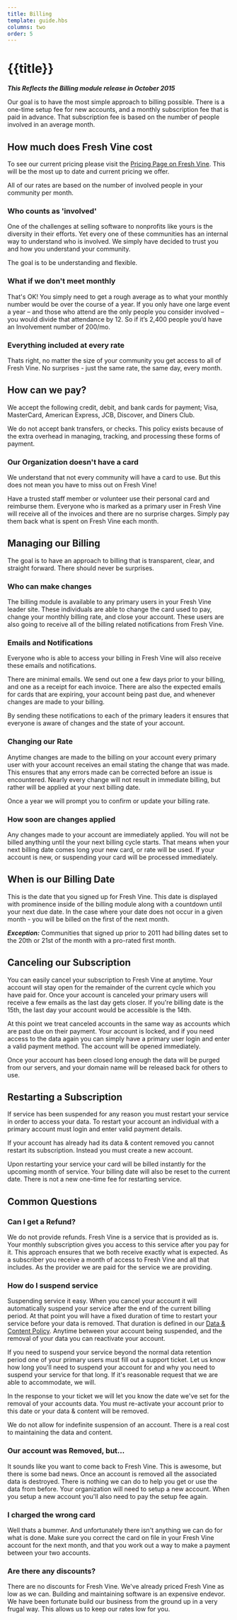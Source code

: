 ```yaml
---
title: Billing
template: guide.hbs
columns: two
order: 5
---
```


# {{title}}  
***This Reflects the Billing module release in October 2015***  
  
Our goal is to have the most simple approach to billing possible. There is a one-time setup fee for new accounts, and a monthly subscription fee that is paid in advance. That subscription fee is based on the number of people involved in an average month.
  
## How much does Fresh Vine cost  
  
To see our current pricing please visit the [Pricing Page on Fresh Vine](https://freshvine.co/pricing/). This will be the most up to date and current pricing we offer.  
  
All of our rates are based on the number of involved people in your community per month.  
  
### Who counts as 'involved'  
  
One of the challenges at selling software to nonprofits like yours is the diversity in their efforts. Yet every one of these communities has an internal way to understand who is involved. We simply have decided to trust you and how you understand your community.  
  
The goal is to be understanding and flexible.  
  
### What if we don't meet monthly  
That's OK! You simply need to get a rough average as to what your monthly number would be over the course of a year. If you only have one large event a year – and those who attend are the only people you consider involved – you would divide that attendance by 12. So if it’s 2,400 people you’d have an Involvement number of 200/mo.  
    
  
### Everything included at every rate  
  
Thats right, no matter the size of your community you get access to all of Fresh Vine. No surprises - just the same rate, the same day, every month.
  
  
## How can we pay?  
  
We accept the following credit, debit, and bank cards for payment; Visa, MasterCard, American Express, JCB, Discover, and Diners Club.  
  
We do not accept bank transfers, or checks. This policy exists because of the extra overhead in managing, tracking, and processing these forms of payment.  
  
### Our Organization doesn't have a card 
   
We understand that not every community will have a card to use. But this does not mean you have to miss out on Fresh Vine!  
  
Have a trusted staff member or volunteer use their personal card and reimburse them. Everyone who is marked as a primary user in Fresh Vine will receive all of the invoices and there are no surprise charges. Simply pay them back what is spent on Fresh Vine each month.  
    
## Managing our Billing  
  
The goal is to have an approach to billing that is transparent, clear, and straight forward. There should never be surprises.  

### Who can make changes  
  
The billing module is available to any primary users in your Fresh Vine leader site. These individuals are able to change the card used to pay, change your monthly billing rate, and close your account. These users are also going to receive all of the billing related notifications from Fresh Vine.  
  
### Emails and Notifications  
  
Everyone who is able to access your billing in Fresh Vine will also receive these emails and notifications.  
  
There are minimal emails. We send out one a few days prior to your billing, and one as a receipt for each invoice. There are also the expected emails for cards that are expiring, your account being past due, and whenever changes are made to your billing.  
  
By sending these notifications to each of the primary leaders it ensures that everyone is aware of changes and the state of your account.  
  
### Changing our Rate  
  
Anytime changes are made to the billing on your account every primary user with your account receives an email stating the change that was made. This ensures that any errors made can be corrected before an issue is encountered. Nearly every change will not result in immediate billing, but rather will be applied at your next billing date.  
  
Once a year we will prompt you to confirm or update your billing rate.  
  
### How soon are changes applied  
  
Any changes made to your account are immediately applied. You will not be billed anything until the your next billing cycle starts. That means when your next billing date comes long your new card, or rate will be used. If your account is new, or suspending your card will be processed immediately.  
  
## When is our Billing Date  
  
This is the date that you signed up for Fresh Vine. This date is displayed with prominence inside of the billing module along with a countdown until your next due date. In the case where your date does not occur in a given month - you will be billed on the first of the next month.  
  
***Exception:*** Communities that signed up prior to 2011 had billing dates set to the 20th or 21st of the month with a pro-rated first month.  
  
## Canceling our Subscription  
  
You can easily cancel your subscription to Fresh Vine at anytime. Your account will stay open for the remainder of the current cycle which you have paid for. Once your account is canceled your primary users will receive a few emails as the last day gets closer. If you're billing date is the 15th, the last day your account would be accessible is the 14th.  
  
At this point we treat canceled accounts in the same way as accounts which are past due on their payment. Your account is locked, and if you need access to the data again you can simply have a primary user login and enter a valid payment method. The account will be opened immediately.  
  
Once your account has been closed long enough the data will be purged from our servers, and your domain name will be released back for others to use.  
  
## Restarting a Subscription  
  
If service has been suspended for any reason you must restart your service in order to access your data. To restart your account an individual with a primary account must login and enter valid payment details.  
  
If your account has already had its data & content removed you cannot restart its subscription. Instead you must create a new account.  
  
Upon restarting your service your card will be billed instantly for the upcoming month of service. Your billing date will also be reset to the current date. There is not a new one-time fee for restarting service.  
  
  
## Common Questions  
  
### Can I get a Refund?  
  
We do not provide refunds. Fresh Vine is a service that is provided as is. Your monthly subscription gives you access to this service after you pay for it. This approach ensures that we both receive exactly what is expected. As a subscriber you receive a month of access to Fresh Vine and all that includes. As the provider we are paid for the service we are providing.  
  
### How do I suspend service    
  
Suspending service it easy. When you cancel your account it will automatically suspend your service after the end of the current billing period. At that point you will have a fixed duration of time to restart your service before your data is removed. That duration is defined in our [Data & Content Policy](/guide/getting-started/policy/). Anytime between your account being suspended, and the removal of your data you can reactivate your account.  
  
If you need to suspend your service beyond the normal data retention period one of your primary users must fill out a support ticket. Let us know how long you'll need to suspend your account for and why you need to suspend your service for that long. If it's reasonable request that we are able to accommodate, we will.  
  
In the response to your ticket we will let you know the date we've set for the removal of your accounts data. You must re-activate your account prior to this date or your data & content will be removed.  
  
We do not allow for indefinite suspension of an account. There is a real cost to maintaining the data and content.  
  
### Our account was Removed, but...  
  
It sounds like you want to come back to Fresh Vine. This is awesome, but there is some bad news. Once an account is removed all the associated data is destroyed. There is nothing we can do to help you get or use the data from before. Your organization will need to setup a new account. When you setup a new account you'll also need to pay the setup fee again.
    
### I charged the wrong card  
  
Well thats a bummer. And unfortunately there isn't anything we can do for what is done. Make sure you correct the card on file in your Fresh Vine account for the next month, and that you work out a way to make a payment between your two accounts.  
  
### Are there any discounts?  
  
There are no discounts for Fresh Vine. We've already priced Fresh Vine as low as we can. Building and maintaining software is an expensive endevor. We have been fortunate build our business from the ground up in a very frugal way. This allows us to keep our rates low for you.  